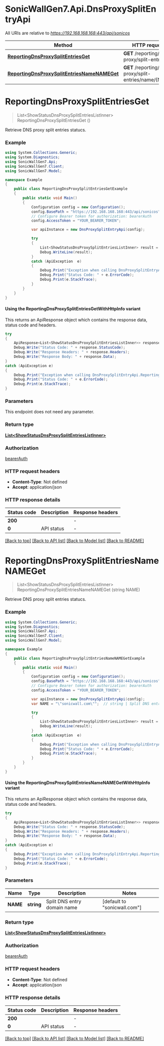 # SonicWallGen7.Api.DnsProxySplitEntryApi

All URIs are relative to *https://192.168.168.168:443/api/sonicos*

| Method | HTTP request | Description |
|--------|--------------|-------------|
| [**ReportingDnsProxySplitEntriesGet**](DnsProxySplitEntryApi.md#reportingdnsproxysplitentriesget) | **GET** /reporting/dns-proxy/split-entries |  |
| [**ReportingDnsProxySplitEntriesNameNAMEGet**](DnsProxySplitEntryApi.md#reportingdnsproxysplitentriesnamenameget) | **GET** /reporting/dns-proxy/split-entries/name/{NAME} |  |

<a id="reportingdnsproxysplitentriesget"></a>
# **ReportingDnsProxySplitEntriesGet**
> List&lt;ShowStatusDnsProxySplitEntriesListInner&gt; ReportingDnsProxySplitEntriesGet ()



Retrieve DNS proxy split entries statucs.

### Example
```csharp
using System.Collections.Generic;
using System.Diagnostics;
using SonicWallGen7.Api;
using SonicWallGen7.Client;
using SonicWallGen7.Model;

namespace Example
{
    public class ReportingDnsProxySplitEntriesGetExample
    {
        public static void Main()
        {
            Configuration config = new Configuration();
            config.BasePath = "https://192.168.168.168:443/api/sonicos";
            // Configure Bearer token for authorization: bearerAuth
            config.AccessToken = "YOUR_BEARER_TOKEN";

            var apiInstance = new DnsProxySplitEntryApi(config);

            try
            {
                List<ShowStatusDnsProxySplitEntriesListInner> result = apiInstance.ReportingDnsProxySplitEntriesGet();
                Debug.WriteLine(result);
            }
            catch (ApiException  e)
            {
                Debug.Print("Exception when calling DnsProxySplitEntryApi.ReportingDnsProxySplitEntriesGet: " + e.Message);
                Debug.Print("Status Code: " + e.ErrorCode);
                Debug.Print(e.StackTrace);
            }
        }
    }
}
```

#### Using the ReportingDnsProxySplitEntriesGetWithHttpInfo variant
This returns an ApiResponse object which contains the response data, status code and headers.

```csharp
try
{
    ApiResponse<List<ShowStatusDnsProxySplitEntriesListInner>> response = apiInstance.ReportingDnsProxySplitEntriesGetWithHttpInfo();
    Debug.Write("Status Code: " + response.StatusCode);
    Debug.Write("Response Headers: " + response.Headers);
    Debug.Write("Response Body: " + response.Data);
}
catch (ApiException e)
{
    Debug.Print("Exception when calling DnsProxySplitEntryApi.ReportingDnsProxySplitEntriesGetWithHttpInfo: " + e.Message);
    Debug.Print("Status Code: " + e.ErrorCode);
    Debug.Print(e.StackTrace);
}
```

### Parameters
This endpoint does not need any parameter.
### Return type

[**List&lt;ShowStatusDnsProxySplitEntriesListInner&gt;**](ShowStatusDnsProxySplitEntriesListInner.md)

### Authorization

[bearerAuth](../README.md#bearerAuth)

### HTTP request headers

 - **Content-Type**: Not defined
 - **Accept**: application/json


### HTTP response details
| Status code | Description | Response headers |
|-------------|-------------|------------------|
| **200** |  |  -  |
| **0** | API status |  -  |

[[Back to top]](#) [[Back to API list]](../README.md#documentation-for-api-endpoints) [[Back to Model list]](../README.md#documentation-for-models) [[Back to README]](../README.md)

<a id="reportingdnsproxysplitentriesnamenameget"></a>
# **ReportingDnsProxySplitEntriesNameNAMEGet**
> List&lt;ShowStatusDnsProxySplitEntriesListInner&gt; ReportingDnsProxySplitEntriesNameNAMEGet (string NAME)



Retrieve DNS proxy split entries statucs.

### Example
```csharp
using System.Collections.Generic;
using System.Diagnostics;
using SonicWallGen7.Api;
using SonicWallGen7.Client;
using SonicWallGen7.Model;

namespace Example
{
    public class ReportingDnsProxySplitEntriesNameNAMEGetExample
    {
        public static void Main()
        {
            Configuration config = new Configuration();
            config.BasePath = "https://192.168.168.168:443/api/sonicos";
            // Configure Bearer token for authorization: bearerAuth
            config.AccessToken = "YOUR_BEARER_TOKEN";

            var apiInstance = new DnsProxySplitEntryApi(config);
            var NAME = "\"sonicwall.com\"";  // string | Split DNS entry domain name (default to "sonicwall.com")

            try
            {
                List<ShowStatusDnsProxySplitEntriesListInner> result = apiInstance.ReportingDnsProxySplitEntriesNameNAMEGet(NAME);
                Debug.WriteLine(result);
            }
            catch (ApiException  e)
            {
                Debug.Print("Exception when calling DnsProxySplitEntryApi.ReportingDnsProxySplitEntriesNameNAMEGet: " + e.Message);
                Debug.Print("Status Code: " + e.ErrorCode);
                Debug.Print(e.StackTrace);
            }
        }
    }
}
```

#### Using the ReportingDnsProxySplitEntriesNameNAMEGetWithHttpInfo variant
This returns an ApiResponse object which contains the response data, status code and headers.

```csharp
try
{
    ApiResponse<List<ShowStatusDnsProxySplitEntriesListInner>> response = apiInstance.ReportingDnsProxySplitEntriesNameNAMEGetWithHttpInfo(NAME);
    Debug.Write("Status Code: " + response.StatusCode);
    Debug.Write("Response Headers: " + response.Headers);
    Debug.Write("Response Body: " + response.Data);
}
catch (ApiException e)
{
    Debug.Print("Exception when calling DnsProxySplitEntryApi.ReportingDnsProxySplitEntriesNameNAMEGetWithHttpInfo: " + e.Message);
    Debug.Print("Status Code: " + e.ErrorCode);
    Debug.Print(e.StackTrace);
}
```

### Parameters

| Name | Type | Description | Notes |
|------|------|-------------|-------|
| **NAME** | **string** | Split DNS entry domain name | [default to &quot;sonicwall.com&quot;] |

### Return type

[**List&lt;ShowStatusDnsProxySplitEntriesListInner&gt;**](ShowStatusDnsProxySplitEntriesListInner.md)

### Authorization

[bearerAuth](../README.md#bearerAuth)

### HTTP request headers

 - **Content-Type**: Not defined
 - **Accept**: application/json


### HTTP response details
| Status code | Description | Response headers |
|-------------|-------------|------------------|
| **200** |  |  -  |
| **0** | API status |  -  |

[[Back to top]](#) [[Back to API list]](../README.md#documentation-for-api-endpoints) [[Back to Model list]](../README.md#documentation-for-models) [[Back to README]](../README.md)

